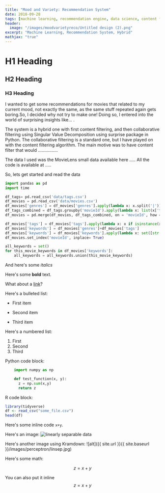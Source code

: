 ```yaml
---
title: "Mood and Variety: Recommendation System"
date: 2018-09-28
tags: [machine learning, recommendation engine, data science, content filtering, collaborative filtering, singular value decomposition]
header: 
  image: "/images/moodvarietyreco/Untitled design (2).png"
excerpt: "Machine Learning, Recommendation System, Hybrid"
mathjax: "true"
---
```


# H1 Heading

## H2 Heading

### H3 Heading

I wanted to get some recommendations for movies that related to my current mood, not exactly the same, as the same stuff repeated again gets boring.So, I decided why not try to make one! Doing so, I entered into the world of surprising insights like...  . 

The system is a hybrid one with first content filtering, and then collaborative filtering using Singular Value Decomposition using surprise package in Python. The collaborative filtering is a standard one, but I have played on with the content filtering algorithm. The main motive was to have content filter that would ................

The data I used was the MovieLens small data available here ..... All the code is available at ..... 

So, lets get started and read the data

```python
import pandas as pd
import time

df_tags= pd.read_csv('data/tags.csv')
df_movies = pd.read_csv('data/movies.csv')
df_movies['genres'] = df_movies['genres'].apply(lambda x: x.split('|'))
df_tags_combined = df_tags.groupby('movieId').apply(lambda x: list(x['tag'])).reset_index().rename(columns={0:'tags'})
df_movies = pd.merge(df_movies, df_tags_combined, on = 'movieId', how = 'left')

df_movies['tags'] = df_movies['tags'].apply(lambda x: x if isinstance(x,list) else [])
df_movies['keywords'] = df_movies['genres']+df_movies['tags']
df_movies['keywords'] = df_movies['keywords'].apply(lambda x: set([str.lower(i.replace(" ", "")) for i in x]))
df_movies.set_index('movieId', inplace= True)

all_keywords = set()
for this_movie_keywords in df_movies['keywords']:
    all_keywords = all_keywords.union(this_movie_keywords)

```

And here's some *italics*

Here's some **bold** text.

What about a [link](https://github.com/dataoptimal)?

Here's a bulleted list:
* First item
+ Second item
- Third item

Here's a numbered list:
1. First
2. Second
3. Third

Python code block:
```python
    import numpy as np

    def test_function(x, y):
      z = np.sum(x,y)
      return z
```

R code block:
```r
library(tidyverse)
df <- read_csv("some_file.csv")
head(df)
```

Here's some inline code `x+y`.

Here's an image:
<img src="{{ site.url }}{{ site.baseurl }}/images/perceptron/linsep.jpg" alt="linearly separable data">

Here's another image using Kramdown:
![alt]({{ site.url }}{{ site.baseurl }}/images/perceptron/linsep.jpg)

Here's some math:

$$z=x+y$$

You can also put it inline $$z=x+y$$
